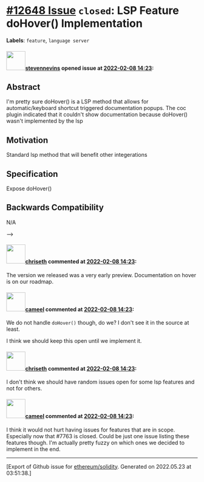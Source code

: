 # [\#12648 Issue](https://github.com/ethereum/solidity/issues/12648) `closed`: LSP Feature doHover() Implementation
**Labels**: `feature`, `language server`


#### <img src="https://avatars.githubusercontent.com/u/12021290?u=ebc233873d77cb83afedcf67edf854988b558692&v=4" width="50">[stevennevins](https://github.com/stevennevins) opened issue at [2022-02-08 14:23](https://github.com/ethereum/solidity/issues/12648):

## Abstract

I'm pretty sure doHover() is a LSP method that allows for automatic/keyboard shortcut triggered documentation popups.  The coc plugin indicated that it couldn't show documentation because doHover() wasn't implemented by the lsp

## Motivation

Standard lsp method that will benefit other integerations

## Specification

Expose doHover()

## Backwards Compatibility

N/A

-->


#### <img src="https://avatars.githubusercontent.com/u/9073706?v=4" width="50">[chriseth](https://github.com/chriseth) commented at [2022-02-08 14:23](https://github.com/ethereum/solidity/issues/12648#issuecomment-1032676722):

The version we released was a very early preview. Documentation on hover is on our roadmap.

#### <img src="https://avatars.githubusercontent.com/u/137030?v=4" width="50">[cameel](https://github.com/cameel) commented at [2022-02-08 14:23](https://github.com/ethereum/solidity/issues/12648#issuecomment-1032687118):

We do not handle `doHover()` though, do we? I don't see it in the source at least.

I think we should keep this open until we implement it.

#### <img src="https://avatars.githubusercontent.com/u/9073706?v=4" width="50">[chriseth](https://github.com/chriseth) commented at [2022-02-08 14:23](https://github.com/ethereum/solidity/issues/12648#issuecomment-1032697659):

I don't think we should have random issues open for some lsp features and not for others.

#### <img src="https://avatars.githubusercontent.com/u/137030?v=4" width="50">[cameel](https://github.com/cameel) commented at [2022-02-08 14:23](https://github.com/ethereum/solidity/issues/12648#issuecomment-1032705707):

I think it would not hurt having issues for features that are in scope. Especially now that #7763 is closed. Could be just one issue listing these features though. I'm actually pretty fuzzy on which ones we decided to implement in the end.


-------------------------------------------------------------------------------



[Export of Github issue for [ethereum/solidity](https://github.com/ethereum/solidity). Generated on 2022.05.23 at 03:51:38.]
